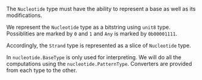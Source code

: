 The `Nucleotide` type must have the ability to represent a base as well as 
its modifications. 

We represent the `Nucleotide` type as a bitstring using `unit8` type. 
Possiblities are marked by `0` and `1` and `Any` is marked by `0b00001111`.

Accordingly, the `Strand` type is represented as a slice of `Nucleotide` type. 

In `nucleotide.BaseType` is only used for interpreting. We will do all the 
computations using the `nucleotide.PatternType`. Converters are provided 
from each type to the other. 

